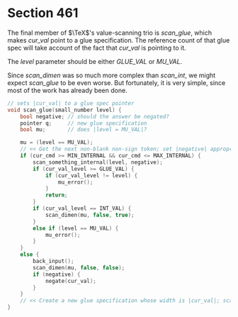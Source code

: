 # Section 461

The final member of $\TeX$'s value-scanning trio is *scan_glue*, which makes *cur_val* point to a glue specification.
The reference count of that glue spec will take account of the fact that *cur_val* is pointing to it.

The *level* parameter should be either *GLUE_VAL* or *MU_VAL*.

Since *scan_dimen* was so much more complex than *scan_int*, we might expect *scan_glue* to be even worse.
But fortunately, it is very simple, since most of the work has already been done.

```c parser/subroutines.c
// sets |cur_val| to a glue spec pointer
void scan_glue(small_number level) {
    bool negative; // should the answer be negated?
    pointer q;     // new glue specification
    bool mu;       // does |level = MU_VAL|?

    mu = (level == MU_VAL);
    // << Get the next non-blank non-sign token; set |negative| appropriately >>
    if (cur_cmd >= MIN_INTERNAL && cur_cmd <= MAX_INTERNAL) {
        scan_something_internal(level, negative);
        if (cur_val_level >= GLUE_VAL) {
            if (cur_val_level != level) {
                mu_error();
            }
            return;
        }
        if (cur_val_level == INT_VAL) {
            scan_dimen(mu, false, true);
        }
        else if (level == MU_VAL) {
            mu_error();
        }
    }
    else {
        back_input();
        scan_dimen(mu, false, false);
        if (negative) {
            negate(cur_val);
        }
    }
    // << Create a new glue specification whose width is |cur_val|; scan for its stretch and shrink components >>
}
```
